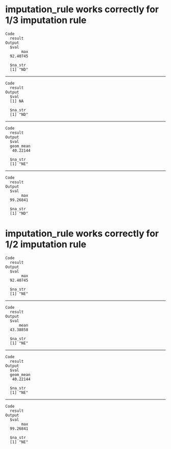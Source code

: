 # imputation_rule works correctly for 1/3 imputation rule

    Code
      result
    Output
      $val
           max 
      92.40745 
      
      $na_str
      [1] "ND"
      

---

    Code
      result
    Output
      $val
      [1] NA
      
      $na_str
      [1] "ND"
      

---

    Code
      result
    Output
      $val
      geom_mean 
       40.22144 
      
      $na_str
      [1] "NE"
      

---

    Code
      result
    Output
      $val
           max 
      99.26841 
      
      $na_str
      [1] "ND"
      

# imputation_rule works correctly for 1/2 imputation rule

    Code
      result
    Output
      $val
           max 
      92.40745 
      
      $na_str
      [1] "NE"
      

---

    Code
      result
    Output
      $val
          mean 
      43.38858 
      
      $na_str
      [1] "NE"
      

---

    Code
      result
    Output
      $val
      geom_mean 
       40.22144 
      
      $na_str
      [1] "NE"
      

---

    Code
      result
    Output
      $val
           max 
      99.26841 
      
      $na_str
      [1] "NE"
      

